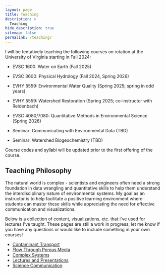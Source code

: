 ```yaml
---
layout: page
title: Teaching
description: >
  Teaching
hide_description: true
sitemap: false
permalink: /teaching/
---
```


I will be tentatively teaching the following courses on rotation at the University of Virginia starting in Fall 2024:

-   EVSC 1600: Water on Earth (Fall 2025)

-   EVSC 3600: Physical Hydrology (Fall 2024, Spring 2026)

-   EVHY 5559: Environmental Water Quality (Spring 2025; spring in odd years)

-   EVHY 5559: Watershed Restoration (Spring 2025; co-instructor with Reidenbach)

-   EVSC 4080/7080: Quantitative Methods in Environmental Science (Spring 2026)

-   Seminar: Communicating with Environmental Data (TBD)

-   Seminar: Watershed Biogeochemistry (TBD)

Course codes and syllabi will be updated prior to the first offering of the course.

## Teaching Philosophy

The natural world is complex - scientists and engineers often need a strong foundation in data wrangling and quantitative skills to help them understand the interdisciplinary nature of environmental systems. My goal as an instructor is to help facilitate a positive learning environment where students can master these skills while appreciating the need for effective communication and visualizations.

Below is a collection of content, visualizations, etc. that I've used for lectures I've taught. These pages are still a work in progress; let me know if you have any questions or would like to include something in your own courses!

-   [Contaminant Transport](/teaching/book/intro.html)
-   [Flow Through Porous Media](/teaching/book/flow-through-porous-media.html)
-   [Complex Systems](/teaching/book/complexity-in-environmental-systems.html)
-   [Lectures and Presentations](/teaching/book/lectures-and-presentations.html)
-   [Science Communication](/teaching/book/communicating-your-research.html)
